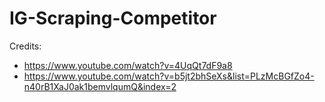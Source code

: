 # IG-Scraping-Competitor

Credits: 
  - https://www.youtube.com/watch?v=4UqQt7dF9a8
  - https://www.youtube.com/watch?v=b5jt2bhSeXs&list=PLzMcBGfZo4-n40rB1XaJ0ak1bemvlqumQ&index=2
  
